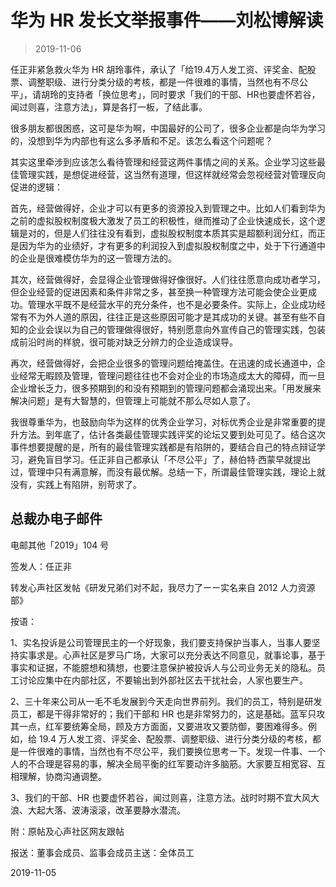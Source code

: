 # 华为 HR 发长文举报事件——刘松博解读
> 2019-11-06

任正非紧急救火华为 HR 胡玲事件，承认了「给19.4万人发工资、评奖金、配股票、调整职级、进行分类分级的考核，都是一件很难的事情，当然也有不尽公平」，请胡玲的支持者「换位思考」，同时要求「我们的干部、HR也要虚怀若谷，闻过则喜，注意方法」，算是各打一板，了结此事。

很多朋友都很困惑，这可是华为啊，中国最好的公司了，很多企业都是向华为学习的，没想到华为内部也有这么多矛盾和不足。该怎么看这个问题呢？

其实这里牵涉到应该怎么看待管理和经营这两件事情之间的关系。企业学习这些最佳管理实践，是想促进经营，这当然有道理，但这样就经常会忽视经营对管理反向促进的逻辑：

首先，经营做得好，企业才可以有更多的资源投入到管理之中。比如人们看到华为之前的虚拟股权制度极大激发了员工的积极性，继而推动了企业快速成长，这个逻辑是对的，但是人们往往没有看到，虚拟股权制度本质其实是超额利润分红，而正是因为华为的业绩好，才有更多的利润投入到虚拟股权制度之中，处于下行通道中的企业是很难模仿华为的这一管理方法的。

其次，经营做得好，会显得企业管理做得好像很好。人们往往愿意向成功者学习，但企业经营的促进因素和条件非常之多，甚至换一种管理方法可能会使企业更成功。管理水平既不是经营水平的充分条件，也不是必要条件。实际上，企业成功经常有不为外人道的原因，往往正是这些原因可能才是其成功的关键。甚至有些不自知的企业会误以为自己的管理做得很好，特别愿意向外宣传自己的管理实践，包装成前沿时尚的样貌，很可能对缺乏分辨力的企业造成误导。

再次，经营做得好，会把企业很多的管理问题给掩盖住。在迅速的成长通道中，企业经常无暇顾及管理，管理问题往往也不会对企业的市场造成太大的障碍，而一旦企业增长乏力，很多预期到的和没有预期到的管理问题都会涌现出来。「用发展来解决问题」是有大智慧的，但管理上可能就不那么尽如人意了。

我很尊重华为，也鼓励向华为这样的优秀企业学习，对标优秀企业是非常重要的提升方法。到年底了，估计各类最佳管理实践评奖的论坛又要到处可见了。结合这次事件想要提醒的是，所有的最佳管理实践都是有陷阱的，要结合自己的特点辩证学习，避免盲目学习。任正非自己都承认「不尽公平」了，赫伯特·西蒙早就提出过，管理中只有满意解，而没有最优解。总结一下，所谓最佳管理实践，理论上就没有，实践上有陷阱，别苛求了。

## 总裁办电子邮件

电邮其他「2019」104 号

签发人：任正非

转发心声社区发帖《研发兄弟们对不起，我尽力了ーー实名来自 2012 人力资源部》

按语：

1、实名投诉是公司管理民主的一个好现象，我们要支持保护当事人，当事人要坚持实事求是。心声社区是罗马广场，大家可以充分表达不同意见，就事论事，基于事实和证据，不能臆想和猜想，也要注意保护被投诉人与公司业务无关的隐私。员工讨论应集中在内部社区，不要输出到外部社区去干扰社会，人家也要生产。

2、三十年来公司从一毛不毛发展到今天走向世界前列。我们的员工，特别是研发员工，都是干得非常好的；我们干部和 HR 也是非常努力的，这是基础。蓝军只攻其一点，红军要统筹全局，顾及方方面面，又要进攻又要防御，要困难得多。例如，给 19.4 万人发工资、评奖金、配股票、调整职级、进行分类分级的考核，都是一件很难的事情，当然也有不尽公平，我们要换位思考ー下。发现一件事、一个人的不合理是容易的事，解决全局平衡的红军要动许多脑筋。大家要互相宽容、互相理解，协商沟通调整。

3、我们的干部、HR 也要虚怀若谷，闻过则喜，注意方法。战时时期不宜大风大浪、大起大落、波涛滚滚，改革要静水潜流。

附：原帖及心声社区网友跟帖

报送：董事会成员、监事会成员主送：全体员工

2019-11-05
